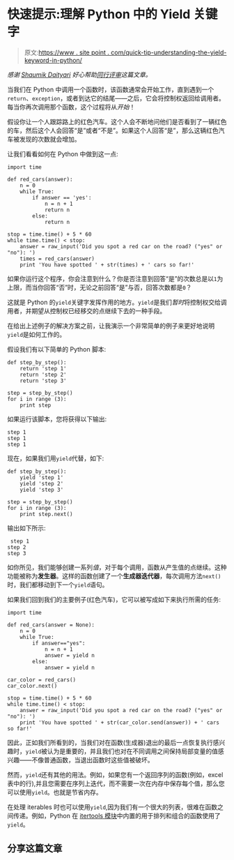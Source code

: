 # 快速提示:理解 Python 中的 Yield 关键字

> 原文:[https://www . site point . com/quick-tip-understanding-the-yield-keyword-in-python/](https://www.sitepoint.com/quick-tip-understanding-the-yield-keyword-in-python/)

*感谢 [Shaumik Daityari](https://www.sitepoint.com/author/sdaityari/) 好心帮助[同行评审](https://www.sitepoint.com/introduction-to-sitepoints-peer-review/)这篇文章。*

当我们在 Python 中调用一个函数时，该函数通常会开始工作，直到遇到一个`return`、`exception`，或者到达它的结尾——之后，它会将控制权返回给调用者。每当你再次调用那个函数，这个过程将从*开始*！

假设你让一个人跟踪路上的红色汽车。这个人会不断地问他们是否看到了一辆红色的车，然后这个人会回答“是”或者“不是”。如果这个人回答“是”，那么这辆红色汽车被发现的次数就会增加。

让我们看看如何在 Python 中做到这一点:

```
import time

def red_cars(answer):
    n = 0
    while True:
        if answer == 'yes':
            n = n + 1
            return n
        else:
            return n

stop = time.time() + 5 * 60
while time.time() < stop:
    answer = raw_input('Did you spot a red car on the road? ("yes" or "no"): ')
    times = red_cars(answer)
    print 'You have spotted ' + str(times) + ' cars so far!'
```

如果你运行这个程序，你会注意到什么？你是否注意到回答“是”的次数总是以`1`为上限，而当你回答“否”时，无论之前回答“是”与否，回答次数都是`0`？

这就是 Python 的`yield`关键字发挥作用的地方。`yield`是我们*暂时*将控制权交给调用者，并期望从控制权已经移交的点继续下去的一种手段。

在给出上述例子的解决方案之前，让我演示一个非常简单的例子来更好地说明`yield`是如何工作的。

假设我们有以下简单的 Python 脚本:

```
def step_by_step():
    return 'step 1'
    return 'step 2'
    return 'step 3'

step = step_by_step()
for i in range (3):
    print step
```

如果运行该脚本，您将获得以下输出:

```
step 1
step 1
step 1
```

现在，如果我们用`yield`代替，如下:

```
def step_by_step():
    yield 'step 1'
    yield 'step 2'
    yield 'step 3'

step = step_by_step()
for i in range (3):
    print step.next()
```

输出如下所示:

```
 step 1
step 2
step 3 
```

如你所见，我们能够创建一系列*值*，对于每个调用，函数从产生值的点继续。这种功能被称为**发生器**。这样的函数创建了一个**生成器迭代器**，每次调用方法`next()`时，我们都移动到下一个`yield`语句。

如果我们回到我们的主要例子(红色汽车)，它可以被写成如下来执行所需的任务:

```
import time

def red_cars(answer = None):
    n = 0
    while True:
        if answer=="yes":
            n = n + 1
            answer = yield n
        else:
            answer = yield n

car_color = red_cars()
car_color.next()

stop = time.time() + 5 * 60
while time.time() < stop:
    answer = raw_input('Did you spot a red car on the road? ("yes" or "no"): ')
    print 'You have spotted ' + str(car_color.send(answer)) + ' cars so far!'
```

因此，正如我们所看到的，当我们对在函数(生成器)退出的最后一点恢复执行感兴趣时，`yield`被认为是重要的，并且我们也对在不同调用之间保持局部变量的值感兴趣——不像普通函数，当退出函数时这些值被破坏。

然而，`yield`还有其他的用法。例如，如果您有一个返回序列的函数(例如，excel 表中的行),并且您需要在序列上迭代，而不需要一次在内存中保存每个值，那么您可以使用`yield`。也就是节省内存。

在处理 iterables 时也可以使用`yield`,因为我们有一个很大的列表，很难在函数之间传递。例如，Python 在 [itertools 模块](https://docs.python.org/3/library/itertools.html)中内置的用于排列和组合的函数使用了`yield`。

## 分享这篇文章